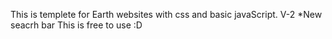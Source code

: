 This is templete for Earth websites with css and basic javaScript. V-2
*New seacrh bar
This is free to use :D
